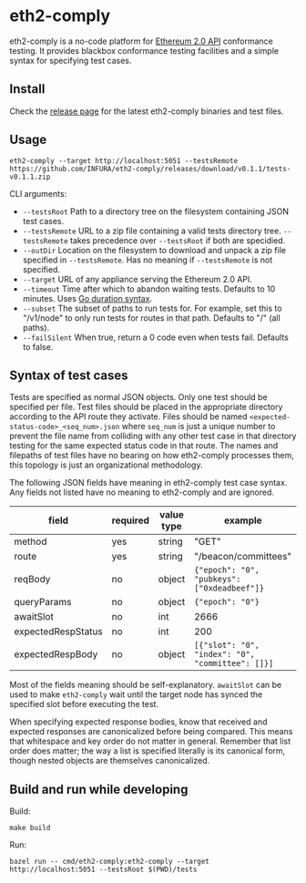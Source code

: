# eth2-comply

eth2-comply is a no-code platform for [Ethereum 2.0 API](https://github.com/ethereum/eth2.0-APIs) conformance testing. It provides blackbox conformance testing facilities and a simple syntax for specifying test cases.

## Install

Check the [release page](https://github.com/INFURA/eth2-comply/releases) for the latest eth2-comply binaries and test files.

## Usage

```
eth2-comply --target http://localhost:5051 --testsRemote https://github.com/INFURA/eth2-comply/releases/download/v0.1.1/tests-v0.1.1.zip
```

CLI arguments:

- `--testsRoot` Path to a directory tree on the filesystem containing JSON test cases.
- `--testsRemote` URL to a zip file containing a valid tests directory tree. `--testsRemote` takes precedence over `--testsRoot` if both are specidied.
- `--outDir` Location on the filesystem to download and unpack a zip file specified in `--testsRemote`. Has no meaning if `--testsRemote` is not specified.
- `--target` URL of any appliance serving the Ethereum 2.0 API.
- `--timeout` Time after which to abandon waiting tests. Defaults to 10 minutes. Uses [Go duration syntax](https://golang.org/pkg/time/#ParseDuration).
- `--subset` The subset of paths to run tests for. For example, set this to "/v1/node" to only run tests for routes in that path. Defaults to "/" (all paths).
- `--failSilent` When true, return a 0 code even when tests fail. Defaults to false.

## Syntax of test cases

Tests are specified as normal JSON objects. Only one test should be specified per file. Test files should be placed in the appropriate directory according to the API route they activate. Files should be named `<expected-status-code>_<seq_num>.json` where `seq_num` is just a unique number to prevent the file name from colliding with any other test case in that directory testing for the same expected status code in that route. The names and filepaths of test files have no bearing on how eth2-comply processes them, this topology is just an organizational methodology.

The following JSON fields have meaning in eth2-comply test case syntax. Any fields not listed have no meaning to eth2-comply and are ignored.

| field              | required | value type | example                                          |
|--------------------|----------|------------|--------------------------------------------------|
| method             | yes      | string     | "GET"                                            |
| route              | yes      | string     | "/beacon/committees"                             |
| reqBody            | no       | object     | `{"epoch": "0", "pubkeys": ["0xdeadbeef"]}`      |
| queryParams        | no       | object     | `{"epoch": "0"}`                                 |
| awaitSlot          | no       | int        | 2666                                             |
| expectedRespStatus | no       | int        | 200                                              |
| expectedRespBody   | no       | object     | `[{"slot": "0", "index": "0", "committee": []}]` |

Most of the fields meaning should be self-explanatory. `awaitSlot` can be used to make `eth2-comply` wait until the target node has synced the specified slot before executing the test.

When specifying expected response bodies, know that received and expected responses are canonicalized before being compared. This means that whitespace and key order do not matter in general. Remember that list order does matter; the way a list is specified literally is its canonical form, though nested objects are themselves canonicalized.

## Build and run while developing

Build:

```
make build
```

Run:

```
bazel run -- cmd/eth2-comply:eth2-comply --target http://localhost:5051 --testsRoot $(PWD)/tests
```

